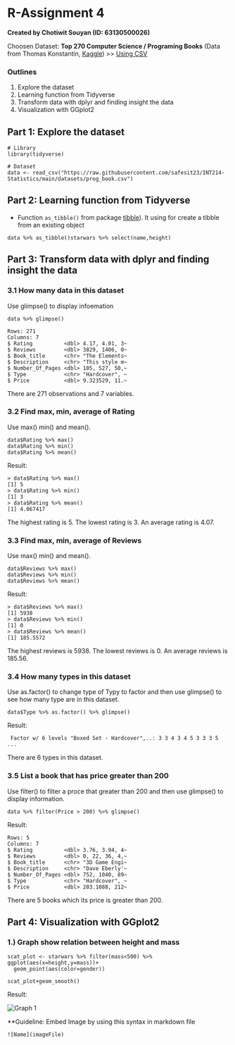 # R-Assignment 4

**Created by Chotiwit Souyan (ID: 63130500026)**

Choosen Dataset:
**Top 270 Computer Science / Programing Books** (Data from Thomas Konstantin, [Kaggle](https://www.kaggle.com/thomaskonstantin/top-270-rated-computer-science-programing-books)) >> [Using CSV](https://raw.githubusercontent.com/safesit23/INT214-Statistics/main/datasets/prog_book.csv)



### Outlines
1. Explore the dataset
2. Learning function from Tidyverse
3. Transform data with dplyr and finding insight the data
4. Visualization with GGplot2

## Part 1: Explore the dataset

```
# Library
library(tidyverse)

# Dataset
data <- read_csv("https://raw.githubusercontent.com/safesit23/INT214-Statistics/main/datasets/prog_book.csv")
```

## Part 2: Learning function from Tidyverse

- Function `as_tibble()` from package [tibble](https://dplyr.tidyverse.org/articles/dplyr.html#select-columns-with-select)). It using for create a tibble from an existing object

```
data %>% as_tibble()starwars %>% select(name,height)
```


## Part 3: Transform data with dplyr and finding insight the data

### 3.1 How many data in this dataset 

Use glimpse() to display infoemation

```
data %>% glimpse()
```

```
Rows: 271
Columns: 7
$ Rating          <dbl> 4.17, 4.01, 3~
$ Reviews         <dbl> 3829, 1406, 0~
$ Book_title      <chr> "The Elements~
$ Description     <chr> "This style m~
$ Number_Of_Pages <dbl> 105, 527, 50,~
$ Type            <chr> "Hardcover", ~
$ Price           <dbl> 9.323529, 11.~
```

There are 271 observations and 7 variables.

### 3.2 Find max, min, average of Rating

Use max() min() and mean().

```
data$Rating %>% max()
data$Rating %>% min()
data$Rating %>% mean()
```

Result:

```
> data$Rating %>% max()
[1] 5
> data$Rating %>% min()
[1] 3
> data$Rating %>% mean()
[1] 4.067417
```
The highest rating is 5.
The lowest rating is 3.
An average rating is 4.07.

### 3.3 Find max, min, average of Reviews

Use max() min() and mean().

```
data$Reviews %>% max()
data$Reviews %>% min()
data$Reviews %>% mean()
```

Result:

```
> data$Reviews %>% max()
[1] 5938
> data$Reviews %>% min()
[1] 0
> data$Reviews %>% mean()
[1] 185.5572
```

The highest reviews is 5938.
The lowest reviews is 0.
An average reviews is 185.56.

### 3.4 How many types in this dataset

Use as.factor() to change type of Typy to factor and then use glimpse() to see how many type are in this dataset.

```
data$Type %>% as.factor() %>% glimpse()
```

Result:

```
 Factor w/ 6 levels "Boxed Set - Hardcover",..: 3 3 4 3 4 5 3 3 3 5 ...
```

There are 6 types in this dataset.

### 3.5 List a book that has price greater than 200 

Use filter() to filter a proce that greater than 200 and then use glimpse() to display information.

```
data %>% filter(Price > 200) %>% glimpse()
```

Result:

```
Rows: 5
Columns: 7
$ Rating          <dbl> 3.76, 3.94, 4~
$ Reviews         <dbl> 0, 22, 36, 4,~
$ Book_title      <chr> "3D Game Engi~
$ Description     <chr> "Dave Eberly'~
$ Number_Of_Pages <dbl> 752, 1040, 89~
$ Type            <chr> "Hardcover", ~
$ Price           <dbl> 203.1088, 212~
```

There are 5 books which its price is greater than 200.

## Part 4: Visualization with GGplot2
### 1.) Graph show relation between height and mass
```
scat_plot <- starwars %>% filter(mass<500) %>% ggplot(aes(x=height,y=mass))+
  geom_point(aes(color=gender))

scat_plot+geom_smooth()
```
Result:

![Graph 1](graph1.png)

**Guideline:
Embed Image by using this syntax in markdown file
````
![Name](imageFile)
````